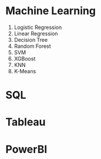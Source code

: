 # Machine Learning

1. Logistic Regression
2. Linear Regression
3. Decision Tree
4. Random Forest
5. SVM
6. XGBoost
7. KNN
8. K-Means

# SQL
# Tableau
# PowerBI
